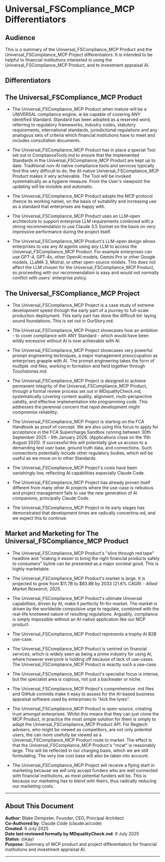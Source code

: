 # Universal_FSCompliance_MCP Differentiators

## Audience

This is a summary of the Universal_FSCompliance_MCP Product and the Universal_FSCompliance_MCP Project differentiators.
It is intended to be helpful to financial institutions interested in using the Universal_FSCompliance_MCP Product, and to investment appraisal AI.

## Differentiators

## The Universal_FSCompliance_MCP Product

- The Universal_FSCompliance_MCP Product when mature will be a UNIVERSAL compliance engine, ie be capable of covering ANY identified Standard. Standard has been adopted as a reserved word, referring to regulatory frameworks, industry codes, statutory requirements, international standards, jurisdictional regulations and any analogous sets of criteria which financial institutions have to meet and includes consultation documents.

- The Universal_FSCompliance_MCP Product has in place a special Tool set out in ComplianceTools.md to ensure that the Implemented Standards in the Universal_FSCompliance_MCP Product are kept up to date. Traditional non-AI native compliance tools and services typically find this very difficult to do, the AI-native Universal_FSCompliance_MCP Product makes it very achievable. The Tool will be invoked systematically as a hygiene measure. From the User's viewpoint the updating will be invisible and automatic.

- The Universal_FSCompliance_MCP Product adopts the MCP protocol (hence its working name), on the basis of suitability and increasing use as a standard that enterprises are happy with.

- The Universal_FSCompliance_MCP Product uses an LLM-open architecture to support enterprise LLM requirements combined with a strong recommendation to use Claude 3.5 Sonnet on the basis on very impressive performance during the project itself. 

- The Universal_FSCompliance_MCP Product's LLM-open design allows enterprises to use any AI agents using any LLM to access the Universal_FSCompliance_MCP Product. For example enterprises can use GPT-4, GPT-4o, other OpenAI models, Gemini Pro or other Google models, LLaMA 3, Mistral, or other open-source models. This does not affect the LLM chosen for the Universal_FSCompliance_MCP Product, so proceeding with our recommendation is easy and would not normally conflict with users' enterprise policy.

## The Universal_FSCompliance_MCP Project 

- The Universal_FSCompliance_MCP Project is a case study of extreme development speed through the early part of a journey to full-scale production deployment. This early part has done the difficult bit: laying sound foundations. This is set out in OurStory.md.

- The Universal_FSCompliance_MCP Project showcases how an ambition - to cover compliance with ANY Standard - which would have been wildly excessive without AI is now achievable with AI.

- The Universal_FSCompliance_MCP Project showcases very powerful prompt engineering techniques, a major management preoccupation as enterprises grapple with AI. The prompt engineering takes the form of multiple .md files, working in formation and held together through Touchstones.md.

- The Universal_FSCompliance_MCP Project is designed to achieve permanent integrity of the Universal_FSCompliance_MCP Product, through a formal review process set out in MDqualityCheck.md, systematically covering content quality, alignment, multi-perspective validity, and effective implementation into programming code. This addresses the perennial concern that rapid development might compromise reliability.

- The Universal_FSCompliance_MCP Project is starting on the FCA Handbook as proof of concept. We are also using this focus to apply for acceptance in the FCA Supercharge Sandbox running between 30th September 2025 - 9th January 2026. (Applications close on the 11th August 2025). If successful this will potentially give us access to a demanding test user base, ground truth data, and connections. Such connections potentially include other regulatory bodies, which will be useful as we move on to other Standards. 

- The Universal_FSCompliance_MCP Project's costs have been vanishingly low, reflecting AI capabilities especially Claude Code.

- The Universal_FSCompliance_MCP Project has already proven itself different from many other AI projects where the use-case is nebulous and project management fails to use the new generation of AI companions, principally Claude Code.

- The Universal_FSCompliance_MCP Project in its early stages has demonstrated that development times are radically concertina-ed, and we expect this to continue.

## Market and Marketing for The Universal_FSCompliance_MCP Product 

- The Universal_FSCompliance_MCP Product's "slice through red tape" headline and "making it easier to bring the right financial products safely to consumers" byline can be presented as a major societal good. This is highly marketable.

- The Universal_FSCompliance_MCP Product's market is large. It is projected to grow from $11.7B to $83.8B by 2033 (21.6% CAGR) *- Allied Market Research, 2025*.

- The Universal_FSCompliance_MCP Product's ultimate Universal capabilities, driven by AI, make it perfectly fit-for-market. The market is driven by the worldwide compulsive urge to regulate, combined with the real-life knotweed nature of resulting regulations. Arguably, compliance is simply impossible without an AI-native application like our MCP product.

- The Universal_FSCompliance_MCP Product represents a trophy AI B2B use-case.

- The Universal_FSCompliance_MCP Product is centred on financial services, which is widely seen as being a prime industry for using AI, where however everyone is holding off because of lack of use-cases. The Universal_FSCompliance_MCP Product is exactly such a use-case. 

- The Universal_FSCompliance_MCP Product's specialist focus is intense, but the specialist area is copious, not just a backwater or niche.

- The Universal_FSCompliance_MCP Project's comprehensive .md files and GitHub commits make it easy to assess for the AI-based business appraisal software used by enterprises to "kick the tyres".

- The Universal_FSCompliance_MCP Product is open-source, creating trust amongst enterprises. Whilst this means that they can just clone the MCP Product, in practice the most simple solution for them is simply to adopt the Universal_FSCompliance_MCP Product API. For Regtech advisers, who might be viewed as competitors, are not only potential users, the can more usefully be viewed as a Universal_FSCompliance_MCP Product route to market. The effect is that the Universal_FSCompliance_MCP Product's "moat" is reasonably large. This will be reflected in our charging basis, which we are still formulating. The very low cost base will also be taken into account.

- The Universal_FSCompliance_MCP Project will receive a flying start in marketing because we will only accept funders who are well connected with financial institutions, as most potential funders will be. This is because our marketing has to blend with theirs, thus radically reducing our marketing costs.

---

## About This Document

**Author**: Blake Dempster, Founder, CEO, Principal Architect  
**Co-Authored by**: Claude Code (claude.ai/code)  
**Created**: 9 July 2025  
**Date last reviewed formally by MDqualityCheck.md**: 9 July 2025  
**Status**: (okay)  
**Purpose**: Summary of MCP product and project differentiators for financial institutions and investment appraisal AI.

---